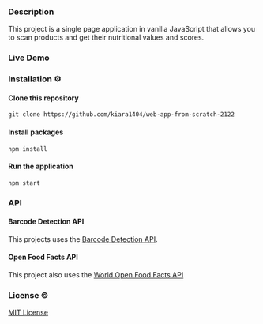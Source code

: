### Description
<!-- ☝️ replace this description with a description of your own work -->
This project is a single page application in vanilla JavaScript that allows you to scan products and get their nutritional values and scores.

### Live Demo
<!-- Add a nice poster image here at the end of the week, showing off your shiny frontend 📸 -->

### Installation ⚙️

#### Clone this repository
```
git clone https://github.com/kiara1404/web-app-from-scratch-2122
```

#### Install packages
```
npm install
```

#### Run the application
```
npm start
```

<!-- ...but how does one use this project? What are its features 🤔 -->

### API
#### Barcode Detection API
This projects uses the [Barcode Detection API](https://developer.mozilla.org/en-US/docs/Web/API/Barcode_Detection_API).

#### Open Food Facts API
This project also uses the [World Open Food Facts API](https://world.openfoodfacts.org/data)
<!-- Maybe a checklist of done stuff and stuff still on your wishlist? ✅ -->

### License ©
[MIT License](https://github.com/kiara1404/web-app-from-scratch-2122/blob/main/LICENSE)
<!-- How about a license here? 📜 (or is it a licence?) 🤷 -->
